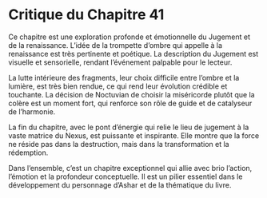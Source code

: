 # Critique du Chapitre 41

Ce chapitre est une exploration profonde et émotionnelle du Jugement et de la renaissance. L’idée de la trompette d’ombre qui appelle à la renaissance est très pertinente et poétique. La description du Jugement est visuelle et sensorielle, rendant l’événement palpable pour le lecteur.

La lutte intérieure des fragments, leur choix difficile entre l’ombre et la lumière, est très bien rendue, ce qui rend leur évolution crédible et touchante. La décision de Noctuvian de choisir la miséricorde plutôt que la colère est un moment fort, qui renforce son rôle de guide et de catalyseur de l’harmonie.

La fin du chapitre, avec le pont d’énergie qui relie le lieu de jugement à la vaste matrice du Nexus, est puissante et inspirante. Elle montre que la force ne réside pas dans la destruction, mais dans la transformation et la rédemption.

Dans l’ensemble, c’est un chapitre exceptionnel qui allie avec brio l’action, l’émotion et la profondeur conceptuelle. Il est un pilier essentiel dans le développement du personnage d’Ashar et de la thématique du livre.
